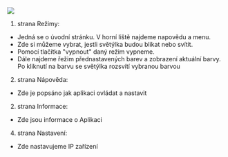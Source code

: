 <img src="https://github.com/realfaid/SwitchLiights/blob/main/doc/wireframe.png"/>

1. strana Režimy:
- Jedná se o úvodní stránku. V horní liště najdeme napovědu a menu.
- Zde si můžeme vybrat, jestli světýlka budou blikat nebo svítit.
- Pomocí tlačítka "vypnout" daný režim vypneme.
- Dále najdeme řežim přednastavených barev a zobrazení aktuální barvy. Po kliknutí na barvu se světýlka rozsvítí vybranou barvou 

2. strana Nápověda:
- Zde je popsáno jak aplikaci ovládat a nastavit

2. strana Informace:
- Zde jsou informace o Aplikaci 

4. strana Nastavení:
- Zde nastavujeme IP zařízení
